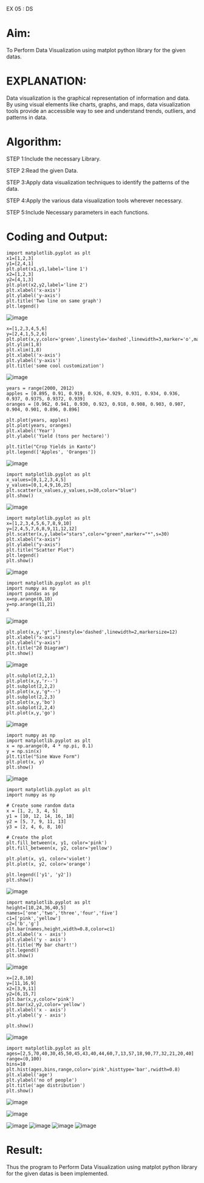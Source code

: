 EX 05 : DS
# Aim:
  To Perform Data Visualization using matplot python library for the given datas.

# EXPLANATION:
Data visualization is the graphical representation of information and data. By using visual elements like charts, graphs, and maps, data visualization tools provide an accessible way to see and understand trends, outliers, and patterns in data.

# Algorithm:
STEP 1:Include the necessary Library.

STEP 2:Read the given Data.

STEP 3:Apply data visualization techniques to identify the patterns of the data.

STEP 4:Apply the various data visualization tools wherever necessary.

STEP 5:Include Necessary parameters in each functions.

# Coding and Output:
```
import matplotlib.pyplot as plt
x1=[1,2,3]
y1=[2,4,1]
plt.plot(x1,y1,label='line 1')
x2=[1,2,3]
y2=[4,1,3]
plt.plot(x2,y2,label='line 2')
plt.xlabel('x-axis')
plt.ylabel('y-axis')
plt.title('Two line on same graph')
plt.legend()
```
![image](https://github.com/user-attachments/assets/71288043-0655-4454-a58b-c796bc122e9a)

```
x=[1,2,3,4,5,6]
y=[2,4,1,5,2,6]
plt.plot(x,y,color='green',linestyle='dashed',linewidth=3,marker='o',markerfacecolor='blue',markersize=12)
plt.ylim(1,8)
plt.xlim(1,8)
plt.xlabel('x-axis')
plt.ylabel('y-axis')
plt.title('some cool customization')
```
![image](https://github.com/user-attachments/assets/6eb25b72-a1eb-4e8f-afd7-3d6ff4f071a5)
```
years = range(2000, 2012)
apples = [0.895, 0.91, 0.919, 0.926, 0.929, 0.931, 0.934, 0.936, 0.937, 0.9375, 0.9372, 0.939]
oranges = [0.962, 0.941, 0.930, 0.923, 0.918, 0.908, 0.903, 0.907, 0.904, 0.901, 0.896, 0.896]

plt.plot(years, apples)
plt.plot(years, oranges)
plt.xlabel('Year')
plt.ylabel('Yield (tons per hectare)')

plt.title("Crop Yields in Kanto")
plt.legend(['Apples', 'Oranges'])
```
![image](https://github.com/user-attachments/assets/985d5b30-04af-45d6-83d5-507240b198d2)
```
import matplotlib.pyplot as plt
x_values=[0,1,2,3,4,5]
y_values=[0,1,4,9,16,25]
plt.scatter(x_values,y_values,s=30,color="blue")
plt.show()
```
![image](https://github.com/user-attachments/assets/a7401c5d-f166-4012-b75c-003503926f47)

```
import matplotlib.pyplot as plt
x=[1,2,3,4,5,6,7,8,9,10]
y=[2,4,5,7,6,8,9,11,12,12]
plt.scatter(x,y,label="stars",color="green",marker="*",s=30)
plt.xlabel("x-axis")
plt.ylabel("y-axis")
plt.title("Scatter Plot")
plt.legend()
plt.show()
```
![image](https://github.com/user-attachments/assets/b70ff6a4-2f6f-49da-bc13-6e979cac6e36)

```
import matplotlib.pyplot as plt
import numpy as np
import pandas as pd
x=np.arange(0,10)
y=np.arange(11,21)
x
```
![image](https://github.com/user-attachments/assets/dfc889c8-b3dd-4a7f-a397-a75c5a922af8)

```
plt.plot(x,y,'g*',linestyle='dashed',linewidth=2,markersize=12)
plt.xlabel("x-axis")
plt.ylabel("y-axis")
plt.title("2d Diagram")
plt.show()
```
![image](https://github.com/user-attachments/assets/d64fc8ee-933f-4b0d-a6eb-7cc27ffb4bda)

```
plt.subplot(2,2,1)
plt.plot(x,y,'r--')
plt.subplot(2,2,2)
plt.plot(x,y,'g*--')
plt.subplot(2,2,3)
plt.plot(x,y,'bo')
plt.subplot(2,2,4)
plt.plot(x,y,'go')
```
![image](https://github.com/user-attachments/assets/46d90dcc-bf02-4024-a541-30bdd98f9660)

```
import numpy as np
import matplotlib.pyplot as plt
x = np.arange(0, 4 * np.pi, 0.1)
y = np.sin(x)
plt.title("Sine Wave Form")
plt.plot(x, y)
plt.show()
```
![image](https://github.com/user-attachments/assets/8996be3d-79db-4f50-87e4-d60921db49d0)

```
import matplotlib.pyplot as plt
import numpy as np

# Create some random data
x = [1, 2, 3, 4, 5]
y1 = [10, 12, 14, 16, 18]
y2 = [5, 7, 9, 11, 13]
y3 = [2, 4, 6, 8, 10]

# Create the plot
plt.fill_between(x, y1, color='pink')
plt.fill_between(x, y2, color='yellow')

plt.plot(x, y1, color='violet')
plt.plot(x, y2, color='orange')

plt.legend(['y1', 'y2'])
plt.show()
```
![image](https://github.com/user-attachments/assets/5533b200-7378-46ed-a5c8-c8271df2859f)

```
import matplotlib.pyplot as plt
height=[10,24,36,40,5]
names=['one','two','three','four','five']
c1=['pink','yellow']
c2=['b','g']
plt.bar(names,height,width=0.8,color=c1)
plt.xlabel('x - axis')
plt.ylabel('y - axis')
plt.title('My bar chart!')
plt.legend()
plt.show()
```
![image](https://github.com/user-attachments/assets/0e281e7a-a9be-4d48-8ce5-8044400a2651)

```
x=[2,8,10]
y=[11,16,9]
x2=[3,9,11]
y2=[6,15,7]
plt.bar(x,y,color='pink')
plt.bar(x2,y2,color='yellow')
plt.xlabel('x - axis')
plt.ylabel('y - axis')

plt.show()
```
![image](https://github.com/user-attachments/assets/4b3fc92e-41ac-4307-a7f1-285bd918f555)
```
import matplotlib.pyplot as plt
ages=[2,5,70,40,30,45,50,45,43,40,44,60,7,13,57,18,90,77,32,21,20,40]
range=(0,100)
bins=10
plt.hist(ages,bins,range,color='pink',histtype='bar',rwidth=0.8)
plt.xlabel('age')
plt.ylabel('no of people')
plt.title('age distribution')
plt.show()
```
![image](https://github.com/user-attachments/assets/6066333a-055e-4401-9958-017c8a40ccc3)

![image](https://github.com/user-attachments/assets/4438d4a5-99c7-44fd-ba25-9886db0ca402)

![image](https://github.com/user-attachments/assets/5fba1544-b6bb-48e3-9269-007d9c822916)
![image](https://github.com/user-attachments/assets/a0cb2c99-cb66-4a67-ba6d-e9d3ef80b376)
![image](https://github.com/user-attachments/assets/a13938c0-fdbc-443c-934f-3775d3c9d423)
![image](https://github.com/user-attachments/assets/ff7e2e4c-319e-40d8-8c6b-4f4d5db43adb)

# Result:
Thus the program to Perform Data Visualization using matplot python library for the given datas is been implemented.
